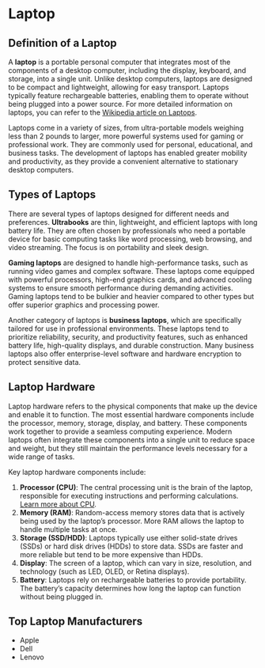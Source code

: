 # Laptop

## Definition of a Laptop

A **laptop** is a portable personal computer that integrates most of the components of a desktop computer, including the display, keyboard, and storage, into a single unit. Unlike desktop computers, laptops are designed to be compact and lightweight, allowing for easy transport. Laptops typically feature rechargeable batteries, enabling them to operate without being plugged into a power source. For more detailed information on laptops, you can refer to the [Wikipedia article on Laptops](https://en.wikipedia.org/wiki/Laptop).

Laptops come in a variety of sizes, from ultra-portable models weighing less than 2 pounds to larger, more powerful systems used for gaming or professional work. They are commonly used for personal, educational, and business tasks. The development of laptops has enabled greater mobility and productivity, as they provide a convenient alternative to stationary desktop computers.

## Types of Laptops

There are several types of laptops designed for different needs and preferences. **Ultrabooks** are thin, lightweight, and efficient laptops with long battery life. They are often chosen by professionals who need a portable device for basic computing tasks like word processing, web browsing, and video streaming. The focus is on portability and sleek design.

**Gaming laptops** are designed to handle high-performance tasks, such as running video games and complex software. These laptops come equipped with powerful processors, high-end graphics cards, and advanced cooling systems to ensure smooth performance during demanding activities. Gaming laptops tend to be bulkier and heavier compared to other types but offer superior graphics and processing power.

Another category of laptops is **business laptops**, which are specifically tailored for use in professional environments. These laptops tend to prioritize reliability, security, and productivity features, such as enhanced battery life, high-quality displays, and durable construction. Many business laptops also offer enterprise-level software and hardware encryption to protect sensitive data.

## Laptop Hardware

Laptop hardware refers to the physical components that make up the device and enable it to function. The most essential hardware components include the processor, memory, storage, display, and battery. These components work together to provide a seamless computing experience. Modern laptops often integrate these components into a single unit to reduce space and weight, but they still maintain the performance levels necessary for a wide range of tasks.

Key laptop hardware components include:

1. **Processor (CPU)**: The central processing unit is the brain of the laptop, responsible for executing instructions and performing calculations. [Learn more about CPU](https://en.wikipedia.org/wiki/Central_processing_unit).
2. **Memory (RAM)**: Random-access memory stores data that is actively being used by the laptop’s processor. More RAM allows the laptop to handle multiple tasks at once.
3. **Storage (SSD/HDD)**: Laptops typically use either solid-state drives (SSDs) or hard disk drives (HDDs) to store data. SSDs are faster and more reliable but tend to be more expensive than HDDs.
4. **Display**: The screen of a laptop, which can vary in size, resolution, and technology (such as LED, OLED, or Retina displays).
5. **Battery**: Laptops rely on rechargeable batteries to provide portability. The battery’s capacity determines how long the laptop can function without being plugged in.

## Top Laptop Manufacturers

- Apple
- Dell
- Lenovo



